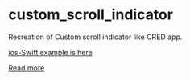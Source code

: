 # custom_scroll_indicator
Recreation of Custom scroll indicator like CRED app.

[ios-Swift example is here](https://github.com/yuvirajsinh/CustomScrollIndicator)

[Read more](https://github.com/yuvirajsinh/CustomScrollIndicator)
